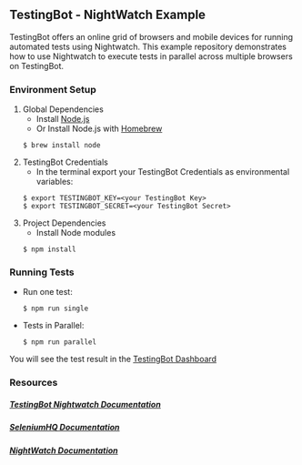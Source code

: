 ## TestingBot - NightWatch Example

TestingBot offers an online grid of browsers and mobile devices for running automated tests using Nightwatch.
This example repository demonstrates how to use Nightwatch to execute tests in parallel across multiple browsers on TestingBot.

### Environment Setup

1. Global Dependencies
    * Install [Node.js](https://nodejs.org/en/)
    * Or Install Node.js with [Homebrew](http://brew.sh/)
    ```
    $ brew install node
    ```
2. TestingBot Credentials
    * In the terminal export your TestingBot Credentials as environmental variables:
    ```
    $ export TESTINGBOT_KEY=<your TestingBot Key>
    $ export TESTINGBOT_SECRET=<your TestingBot Secret>
    ```
3. Project Dependencies
    * Install Node modules
    ```
    $ npm install
    ```

### Running Tests

* Run one test:
    ```
    $ npm run single
    ```

* Tests in Parallel:
    ```
    $ npm run parallel
    ```

You will see the test result in the [TestingBot Dashboard](https://testingbot.com/members/)

### Resources
##### [TestingBot Nightwatch Documentation](https://testingbot.com/support/getting-started/nightwatch.html)

##### [SeleniumHQ Documentation](http://www.seleniumhq.org/docs/)

##### [NightWatch Documentation](http://nightwatchjs.org/)

